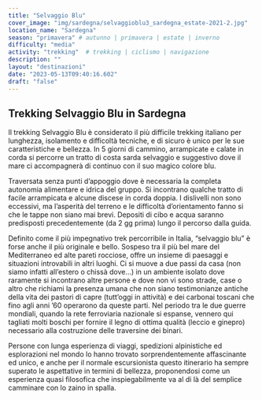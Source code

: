 ```yaml
---
title: "Selvaggio Blu"
cover_image: "img/sardegna/selvaggioblu3_sardegna_estate-2021-2.jpg"
location_name: "Sardegna"
season: "primavera" # autunno | primavera | estate | inverno
difficulty: "media"
activity: "trekking"  # trekking | ciclismo | navigazione
description: ""
layout: "destinazioni"
date: "2023-05-13T09:40:16.602"
draft: "false"
---
```


## Trekking Selvaggio Blu in Sardegna

Il trekking Selvaggio Blu è considerato il più difficile trekking italiano per lunghezza, isolamento e difficoltà tecniche, e di sicuro è unico per le sue caratteristiche e bellezza. In 5 giorni di cammino, arrampicate e calate in corda si percorre un tratto di costa sarda selvaggio e suggestivo dove il mare ci accompagnerà di continuo con il suo magico colore blu.

Traversata senza punti d’appoggio dove è necessaria la completa autonomia alimentare e idrica del gruppo. Si incontrano qualche tratto di facile arrampicata e alcune discese in corda doppia. I dislivelli non sono eccessivi, ma l’asperità del terreno e le difficoltà d’orientamento fanno si che le tappe non siano mai brevi. Depositi di cibo e acqua saranno predisposti precedentemente (da 2 gg prima) lungo il percorso dalla guida.

Definito come il più impegnativo trek percorribile in Italia, “selvaggio blu” è forse anche il più originale e bello. Sospeso tra il più bel mare del Mediterraneo ed alte pareti rocciose, offre un insieme di paesaggi e situazioni introvabili in altri luoghi. Ci si muove a due passi da casa (non siamo infatti all’estero o chissà dove…) in un ambiente isolato dove raramente si incontrano altre persone e dove non vi sono strade, case o altro che richiami la presenza umana che non siano testimonianze antiche della vita dei pastori di capre (tutt’oggi in attività) e dei carbonai toscani che fino agli anni ’60 operarono da queste parti. Nel periodo tra le due guerre mondiali, quando la rete ferroviaria nazionale si espanse, vennero qui tagliati molti boschi per fornire il legno di ottima qualità (leccio e ginepro) necessario alla costruzione delle traversine dei binari.

Persone con lunga esperienza di viaggi, spedizioni alpinistiche ed esplorazioni nel mondo lo hanno trovato sorprendentemente affascinante ed unico, e anche per il normale escursionista questo itinerario ha sempre superato le aspettative in termini di bellezza, proponendosi come un esperienza quasi filosofica che inspiegabilmente va al di là del semplice camminare con lo zaino in spalla.